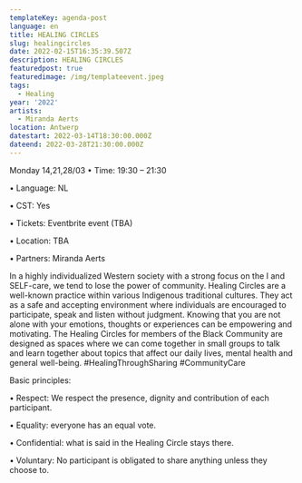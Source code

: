 ```yaml
---
templateKey: agenda-post
language: en
title: HEALING CIRCLES
slug: healingcircles
date: 2022-02-15T16:35:39.507Z
description: HEALING CIRCLES
featuredpost: true
featuredimage: /img/templateevent.jpeg
tags:
  - Healing
year: '2022'
artists:
  - Miranda Aerts
location: Antwerp
datestart: 2022-03-14T18:30:00.000Z
dateend: 2022-03-28T21:30:00.000Z
---
```

Monday 14,21,28/03
•	Time: 19:30 – 21:30

•	Language: NL

•	CST: Yes

•	Tickets: Eventbrite event (TBA)

•	Location: TBA

•	Partners: Miranda Aerts

In a highly individualized Western society with a strong focus on the I and SELF-care, we tend to lose the power of community. Healing Circles are a well-known practice within various Indigenous traditional cultures. They act as a safe and accepting environment where individuals are encouraged to participate, speak and listen without judgment. Knowing that you are not alone with your emotions, thoughts or experiences can be empowering and motivating.
The Healing Circles for members of the Black Community are designed as spaces where we can come together in small groups to talk and learn together about topics that affect our daily lives, mental health and general well-being. #HealingThroughSharing #CommunityCare

Basic principles:

•	Respect: We respect the presence, dignity and contribution of each participant.

•	Equality: everyone has an equal vote.

•	Confidential: what is said in the Healing Circle stays there.

•	Voluntary: No participant is obligated to share anything unless they choose to.
